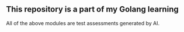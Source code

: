 ## This repository is a part of my Golang learning

All of the above modules are test assessments generated by AI.

